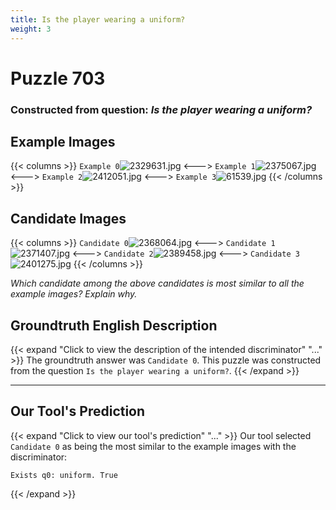 ```yaml
---
title: Is the player wearing a uniform?
weight: 3
---
```


# Puzzle 703
### Constructed from question: _Is the player wearing a uniform?_


## Example Images
{{< columns >}}
`Example 0`![2329631.jpg](/gqa_images/2329631.jpg)
<--->
`Example 1`![2375067.jpg](/gqa_images/2375067.jpg)
<--->
`Example 2`![2412051.jpg](/gqa_images/2412051.jpg)
<--->
`Example 3`![61539.jpg](/gqa_images/61539.jpg)
{{< /columns >}}

## Candidate Images
{{< columns >}}
`Candidate 0`![2368064.jpg](/gqa_images/2368064.jpg)
<--->
`Candidate 1`![2371407.jpg](/gqa_images/2371407.jpg)
<--->
`Candidate 2`![2389458.jpg](/gqa_images/2389458.jpg)
<--->
`Candidate 3`![2401275.jpg](/gqa_images/2401275.jpg)
{{< /columns >}}

*Which candidate among the above candidates is most similar to all the example images? Explain why.*

## Groundtruth English Description

{{< expand "Click to view the description of the intended discriminator" "..." >}}
The groundtruth answer was `Candidate 0`. This puzzle was constructed from the question `Is the player wearing a uniform?`.
{{< /expand >}}

---

## Our Tool's Prediction

{{< expand "Click to view our tool's prediction" "..." >}}
Our tool selected `Candidate 0` as being the most similar to the example images with the discriminator:
```plaintext
Exists q0: uniform. True
```
{{< /expand >}}

